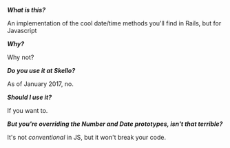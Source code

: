 ***What is this?***

An implementation of the cool date/time methods you'll find in Rails, but for Javascript

***Why?***

Why not?

***Do you use it at Skello?***

As of January 2017, no.

***Should I use it?***

If you want to.

***But you're overriding the Number and Date prototypes, isn't that terrible?***

It's not *conventional* in JS, but it won't break your code.
